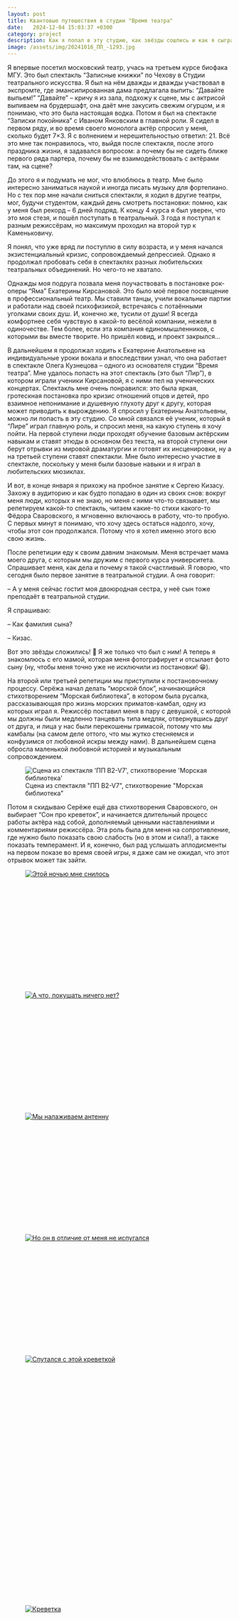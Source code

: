 ```yaml
---
layout: post
title: Квантовые путешествия в студии "Время театра"
date:   2024-12-04 15:03:37 +0300
category: project
description: Как я попал в эту студию, как звёзды сошлись и как я сыграл в блестящем спектакле
image: /assets/img/20241016_ПП_-1293.jpg
---
```

Я впервые посетил московский театр, учась на третьем курсе биофака МГУ. Это был спектакль “Записные книжки” по Чехову в Студии театрального искусства. Я был на нём дважды и дважды участвовал в экспромте, где эмансипированная дама предлагала выпить: “Давайте выпьем!” “Давайте” – кричу я из зала, подхожу к сцене, мы с актрисой выпиваем на брудершафт, она даёт мне закусить свежим огурцом, и я понимаю, что это была настоящая водка. Потом я был на спектакле “Записки покойника” с Иваном Янковским в главной роли. Я сидел в первом ряду, и во время своего монолога актёр спросил у меня, сколько будет 7×3. Я с волнением и нерешительностью ответил: 21. Всё это мне так понравилось, что, выйдя после спектакля, после этого праздника жизни, я задавался вопросом: а почему бы не сидеть ближе первого ряда партера, почему бы не взаимодействовать с актёрами там, на сцене?

До этого я и подумать не мог, что влюблюсь в театр. Мне было интересно заниматься наукой и иногда писать музыку для фортепиано. Но с тех пор мне начали сниться спектакли, я ходил в другие театры, мог, будучи студентом, каждый день смотреть постановки: помню, как у меня был рекорд – 6 дней подряд. К концу 4 курса я был уверен, что это моя стезя, и пошёл поступать в театральный. 3 года я поступал к разным режиссёрам, но максимум проходил на второй тур к Каменьковичу.

Я понял, что уже вряд ли поступлю в силу возраста, и у меня начался экзистенциальный кризис, сопровождаемый депрессией. Однако я продолжал пробовать себя в спектаклях разных любительских театральных объединений. Но чего-то не хватало.

Однажды моя подруга позвала меня поучаствовать в постановке рок-оперы “Яма” Екатерины Кирсановой. Это было моё первое посвящение в профессиональный театр. Мы ставили танцы, учили вокальные партии и работали над своей психофизикой, встречаясь с потаёнными уголками своих душ. И, конечно же, тусили от души! Я всегда комфортнее себя чувствую в какой-то весёлой компании, нежели в одиночестве. Тем более, если эта компания единомышленников, с которыми вы вместе творите. Но пришёл ковид, и проект закрылся…

В дальнейшем я продолжал ходить к Екатерине Анатольевне на индивидуальные уроки вокала и впоследствии узнал, что она работает в спектакле Олега Кузнецова – одного из основателя студии “Время театра”. Мне удалось попасть на этот спектакль (это был “Лир”), в котором играли ученики Кирсановой, я с ними пел на ученических концертах. Спектакль мне очень понравился: это была яркая, гротескная постановка про кризис отношений отцов и детей, про взаимное непонимание и душевную глухоту друг к другу, которая может приводить к вырождению. Я спросил у Екатерины Анатольевны, можно ли попасть в эту студию. Со мной связался её ученик, который в “Лире” играл главную роль, и спросил меня, на какую ступень я хочу пойти. На первой ступени люди проходят обучение базовым актёрским навыкам и ставят этюды в основном без текста, на второй ступени они берут отрывки из мировой драматургии и готовят их инсценировки, ну а на третьей ступени ставят спектакли. Мне было интересно участие в спектакле, поскольку у меня были базовые навыки и я играл в любительских мюзиклах.

И вот, в конце января я прихожу на пробное занятие к Сергею Кизасу. Захожу в аудиторию и как будто попадаю в один из своих снов: вокруг меня люди, которых я не знаю, но меня с ними что-то связывает, мы репетируем какой-то спектакль, читаем какие-то стихи какого-то Фёдора Сваровского, я мгновенно включаюсь в работу, что-то пробую. С первых минут я понимаю, что хочу здесь остаться надолго, хочу, чтобы этот сон продолжался. Потому что я хотел именно этого всю свою жизнь.

После репетиции еду к своим давним знакомым. Меня встречает мама моего друга, с которым мы дружим с первого курса университета. Спрашивает меня, как дела и почему я такой счастливый. Я говорю, что сегодня было первое занятие в театральной студии. А она говорит:

– А у меня сейчас гостит моя двоюродная сестра, у неё сын тоже преподаёт в театральной студии.

Я спрашиваю:

– Как фамилия сына?

– Кизас.

Вот это звёзды сложились! 💫 Я же только что был с ним! А теперь я знакомлюсь с его мамой, которая меня фотографирует и отсылает фото сыну (ну, чтобы меня точно уже не исключили из постановки! 😁).

На второй или третьей репетиции мы приступили к постановочному процессу. Серёжа начал делать “морской блок”, начинающийся стихотворением “Морская библиотека”, в котором была русалка, рассказывающая про жизнь морских приматов-камбал, одну из которых играл я. Режиссёр поставил меня в пару с девушкой, с которой мы должны были медленно танцевать типа медляк, отвернувшись друг от друга, и лица у нас были перекошены гримасой, потому что мы камбалы (на самом деле оттого, что мы жутко стесняемся и конфузимся от любовной искры между нами). В дальнейшем сцена обросла маленькой любовной историей и музыкальным сопровождением.

<figure class="figure">
    <img src="/assets/img/DSC_0637.jpg"
         class="figure-img img-fluid"
         alt="Сцена из спектакля 'ПП B2-V7', стихотворение 'Морская библиотека'">
    <figcaption class="figure-caption text-center fst-italic">Сцена из спектакля "ПП B2-V7", стихотворение "Морская библиотека"</figcaption>
</figure>

Потом я скидываю Серёже ещё два стихотворения Сваровского, он выбирает “Сон про креветок”, и начинается длительный процесс работы актёра над собой, дополняемый ценными наставлениями и комментариями режиссёра. Эта роль была для меня на сопротивление, где нужно было показать свою слабость (но в этом и сила!), а также показать темперамент. И я, конечно, был рад услышать аплодисменты на первом показе во время своей игры, я даже сам не ожидал, что этот отрывок может так зайти.

<figure class="pswp-gallery" id="my-gallery">
  <div class="row g-3">
      <div class="col-md-6">
      <div class="row g-3">
        <div class="col-6" style="height: 17rem;">
          <a
            href="/assets/img/20241016_ПП_-1160.jpg"
            data-pswp-width="2655"
            data-pswp-height="1770"
            target="_blank"
          >
            <img
              src="/assets/img/20241016_ПП_-1160.jpg"
              alt="Этой ночью мне снилось"
              class="figure-img"
              style="object-position: center;"
            />
          </a>
        </div>
        <div class="col-6" style="height: 17rem;">
          <a
            href="/assets/img/20241016_ПП_-1175.jpg"
            data-pswp-width="2736"
            data-pswp-height="1824"
            target="_blank"
          >
            <img
              src="/assets/img/20241016_ПП_-1175.jpg"
              alt="А что, покушать ничего нет?"
              class="figure-img"
              style="object-position: center;"
            />
          </a>
        </div>
        <div class="col-6" style="height: 17rem;">
          <a
            href="/assets/img/20241016_ПП_-1191.jpg"
            data-pswp-width="2736"
            data-pswp-height="1824"
            target="_blank"
          >
            <img
              src="/assets/img/20241016_ПП_-1191.jpg"
              alt="Мы налаживаем антенну"
              class="figure-img"
              style="object-position: center;"
            />
          </a>
        </div>
        <div class="col-6" style="height: 17rem;">
          <a
            href="/assets/img/20241016_ПП_-1187.jpg"
            data-pswp-width="2736"
            data-pswp-height="1824"
            target="_blank"
          >
            <img
              src="/assets/img/20241016_ПП_-1187.jpg"
              alt="Но он в отличие от меня не испугался"
              class="figure-img"
              style="object-position: center;"
            />
          </a>
        </div>
      </div>
    </div>
    <div class="col-md-3" style="height: 35rem;">
      <a
        href="/assets/img/DSC_0758.jpg"
        data-pswp-width="2020"
        data-pswp-height="3032"
        target="_blank"
      >
        <img
          src="/assets/img/DSC_0758.jpg"
          alt="Спутался с этой креветкой"
          class="figure-img"
        />
      </a>
    </div>
    <div class="col-md-3" style="height: 35rem;">
      <a
        href="/assets/img/20241016_ПП_-1208.jpg"
        data-pswp-width="2573"
        data-pswp-height="1715"
        target="_blank"
      >
        <img
        src="/assets/img/20241016_ПП_-1208.jpg"
        alt="Креветка"
        class="figure-img"
        />
      </a>
    </div>
  </div>
  <figcaption class="figure-caption fst-italic text-center mt-2">Сцены из спектакля "ПП B2-V7", стихотворение "Сон про креветок"</figcaption>
</figure>

Ещё меня поставили в стихотворении “Пленный робот”, где очень пригодился мой навык моргания одним глазом. 😉 Вообще, стоит отдельно отметить чуткость режиссёра к естественным проявлениям психофизики каждого из актёров, которые делают этот спектакль таким живым и искренним. Сергей увидел и раскрыл во мне то, чего я обычно не выставляю напоказ, но это очень выигрышно смотрится в спектакле.

<figure class="figure">
    <img src="/assets/img/IMG_0669-Enhanced-NR.jpg"
         class="figure-img img-fluid"
         alt="Сцена из спектакля 'ПП B2-V7', стихотворение 'Пленный робот'">
    <figcaption class="figure-caption text-center fst-italic">Сцена из спектакля "ПП B2-V7", стихотворение "Пленный робот"</figcaption>
</figure>

Команда спектакля собралась богатая талантами. Кто-то делал костюмы и шлемы, кто-то занимался декорациями и реквизитом (я думаю, можно было бы сделать музей этого спектакля). Поразило то, как много человек обладало музыкальным талантом. Мы вместе написали музыку к спектаклю и звуковое оформление, поставили хоровой номер с моим участием, играли на живых инструментах.

<figure class="figure">
    <img src="/assets/img/IMG_2302-Enhanced-NR.jpg"
         class="figure-img img-fluid"
         alt="Сцена из спектакля 'ПП B2-V7', стихотворение 'Катя кусает брата'">
    <figcaption class="figure-caption text-center fst-italic">Сцена из спектакля "ПП B2-V7", стихотворение "Катя кусает брата"</figcaption>
</figure>

Очень лестно получать отзывы педагогов студии и зрителей о нашей профессиональной актёрской игре, на которой держится вся композиция. Стихи не так просто понимать, и только качественная игра делает их доступными зрителю. У людей в душе что-то откликается, они вдруг что-то открывают для себя – то измерение жизни, космической любви, в котором мы находимся.

<figure class="figure">
    <img src="/assets/img/IMG_1705-Enhanced-NR.jpg"
         class="figure-img img-fluid"
         alt="Сцена из спектакля 'ПП B2-V7', стихотворение 'Маша'">
    <figcaption class="figure-caption text-center fst-italic">Сцена из спектакля "ПП B2-V7", стихотворение "Маша"</figcaption>
</figure>

<script async src="https://telegram.org/js/telegram-widget.js?22" data-telegram-post="ppb2v7/39" data-width="100%"></script>

За время постановки спектакля мы стали семьёй.  Для меня большая честь и достижение быть сопричастным этой семье и тому, что мы делаем. Каждая встреча на репетициях, показах и афтерпати или просто на каких-нибудь сборах наполнена нами, нашей любовью и доверием.

Теперь мои сны стали реальностью!

<figure class="figure w-100">
    <img src="/assets/img/photo_2024-11-30_13-10-06.jpg"
         class="figure-img img-fluid mx-auto d-block"
         style="max-height:500px;"
         alt="Титульный лист программки">
    <figcaption class="figure-caption text-center fst-italic">Титульный лист программки</figcaption>
</figure>

Спектакль "ПП B2-V7" идёт в театре OFF на Сухаревской. Информацию о показах можно узнать [здесь](https://spektakl-svarovsky.ru/).

Если хотите попасть в студию, [вот их сайт](https://vremya-teatra.art/).

P.S. На этом моё квантовое путешествие в студии не заканчивается. Впереди второй показ с Олегом Кузнецовым, где я играю старуху-процентщицу. И там ещё одна семья…